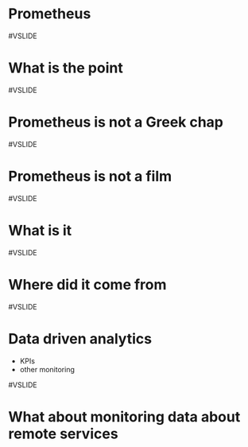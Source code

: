 
# Prometheus

#VSLIDE

# What is the point

#VSLIDE

# Prometheus is not a Greek chap

#VSLIDE

# Prometheus is not a film

#VSLIDE

# What is it

#VSLIDE
# Where did it come from

#VSLIDE
# Data driven analytics
  - KPIs
  - other monitoring

#VSLIDE
# What about monitoring data about remote services

